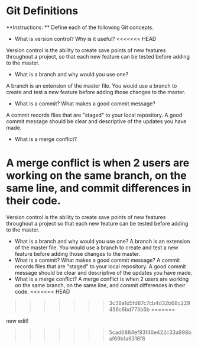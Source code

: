 # Git Definitions

**Instructions: ** Define each of the following Git concepts.

* What is version control?  Why is it useful?
<<<<<<< HEAD

Version control is the ability to create save points of new features throughout a project, so that each new feature can be tested before adding to the master.

* What is a branch and why would you use one?

A branch is an extension of the master file. You would use a branch to create and test a new feature before adding those changes to the master.

* What is a commit? What makes a good commit message?

A commit records files that are "staged" to your local repository. A good commit message should be clear and descriptive of the updates you have made.

* What is a merge conflict?

A merge conflict is when 2 users are working on the same branch, on the same line, and commit differences in their code.
=======
Version control is the ability to create save points of new features throughout a project so that each new feature can be tested before adding to the master.
* What is a branch and why would you use one?
A branch is an extension of the master file. You would use a branch to create and test a new feature before adding those changes to the master.
* What is a commit? What makes a good commit message?
A commit records files that are "staged" to your local repository. A good commit message should be clear and descriptive of the updates you have made.
* What is a merge conflict?
A merge conflict is when 2 users are working on the same branch, on the same line, and commit differences in their code. 
<<<<<<< HEAD
>>>>>>> 3c38a1d5fd87c7cb4d32b68c229456c6bd773b5b
=======

new edit!
>>>>>>> 5cad6884ef83f46e422c33a998baf69b1a6316f8
